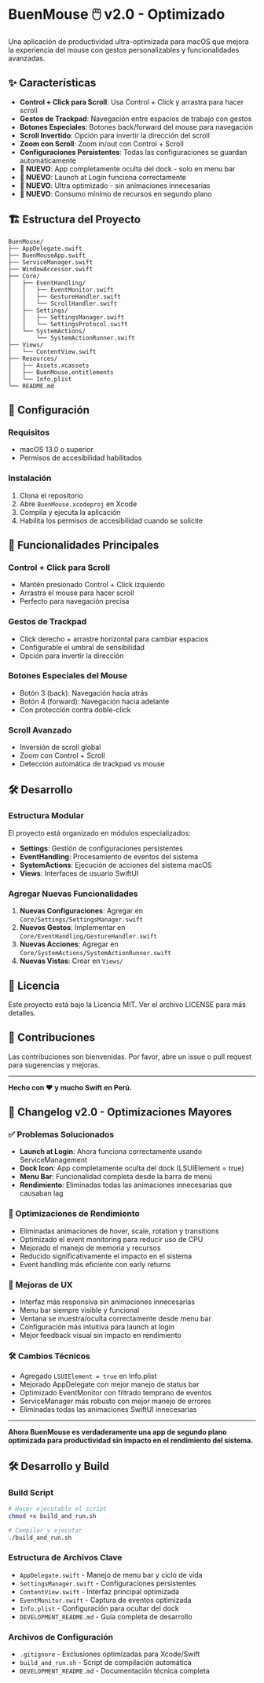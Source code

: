 # BuenMouse 🖱️ v2.0 - Optimizado

Una aplicación de productividad ultra-optimizada para macOS que mejora la experiencia del mouse con gestos personalizables y funcionalidades avanzadas.

## ✨ Características

- **Control + Click para Scroll**: Usa Control + Click y arrastra para hacer scroll
- **Gestos de Trackpad**: Navegación entre espacios de trabajo con gestos
- **Botones Especiales**: Botones back/forward del mouse para navegación
- **Scroll Invertido**: Opción para invertir la dirección del scroll
- **Zoom con Scroll**: Zoom in/out con Control + Scroll
- **Configuraciones Persistentes**: Todas las configuraciones se guardan automáticamente
- **🚀 NUEVO**: App completamente oculta del dock - solo en menu bar
- **🚀 NUEVO**: Launch at Login funciona correctamente
- **🚀 NUEVO**: Ultra optimizado - sin animaciones innecesarias
- **🚀 NUEVO**: Consumo mínimo de recursos en segundo plano

## 🏗️ Estructura del Proyecto

```
BuenMouse/
├── AppDelegate.swift
├── BuenMouseApp.swift
├── ServiceManager.swift
├── WindowAccessor.swift
├── Core/
│   ├── EventHandling/
│   │   ├── EventMonitor.swift
│   │   ├── GestureHandler.swift
│   │   └── ScrollHandler.swift
│   ├── Settings/
│   │   ├── SettingsManager.swift
│   │   └── SettingsProtocol.swift
│   └── SystemActions/
│       └── SystemActionRunner.swift
├── Views/
│   └── ContentView.swift
├── Resources/
│   ├── Assets.xcassets
│   ├── BuenMouse.entitlements
│   └── Info.plist
└── README.md
```

## 🔧 Configuración

### Requisitos

- macOS 13.0 o superior
- Permisos de accesibilidad habilitados

### Instalación

1. Clona el repositorio
2. Abre `BuenMouse.xcodeproj` en Xcode
3. Compila y ejecuta la aplicación
4. Habilita los permisos de accesibilidad cuando se solicite

## 🎯 Funcionalidades Principales

### Control + Click para Scroll

- Mantén presionado Control + Click izquierdo
- Arrastra el mouse para hacer scroll
- Perfecto para navegación precisa

### Gestos de Trackpad

- Click derecho + arrastre horizontal para cambiar espacios
- Configurable el umbral de sensibilidad
- Opción para invertir la dirección

### Botones Especiales del Mouse

- Botón 3 (back): Navegación hacia atrás
- Botón 4 (forward): Navegación hacia adelante
- Con protección contra doble-click

### Scroll Avanzado

- Inversión de scroll global
- Zoom con Control + Scroll
- Detección automática de trackpad vs mouse

## 🛠️ Desarrollo

### Estructura Modular

El proyecto está organizado en módulos especializados:

- **Settings**: Gestión de configuraciones persistentes
- **EventHandling**: Procesamiento de eventos del sistema
- **SystemActions**: Ejecución de acciones del sistema macOS
- **Views**: Interfaces de usuario SwiftUI

### Agregar Nuevas Funcionalidades

1. **Nuevas Configuraciones**: Agregar en `Core/Settings/SettingsManager.swift`
2. **Nuevos Gestos**: Implementar en `Core/EventHandling/GestureHandler.swift`
3. **Nuevas Acciones**: Agregar en `Core/SystemActions/SystemActionRunner.swift`
4. **Nuevas Vistas**: Crear en `Views/`

## 📝 Licencia

Este proyecto está bajo la Licencia MIT. Ver el archivo LICENSE para más detalles.

## 🤝 Contribuciones

Las contribuciones son bienvenidas. Por favor, abre un issue o pull request para sugerencias y mejoras.

---

**Hecho con ❤️ y mucho Swift en Perú.**

## 🔄 Changelog v2.0 - Optimizaciones Mayores

### ✅ Problemas Solucionados

- **Launch at Login**: Ahora funciona correctamente usando ServiceManagement
- **Dock Icon**: App completamente oculta del dock (LSUIElement = true)
- **Menu Bar**: Funcionalidad completa desde la barra de menú
- **Rendimiento**: Eliminadas todas las animaciones innecesarias que causaban lag

### 🚀 Optimizaciones de Rendimiento

- Eliminadas animaciones de hover, scale, rotation y transitions
- Optimizado el event monitoring para reducir uso de CPU
- Mejorado el manejo de memoria y recursos
- Reducido significativamente el impacto en el sistema
- Event handling más eficiente con early returns

### 🎯 Mejoras de UX

- Interfaz más responsiva sin animaciones innecesarias
- Menu bar siempre visible y funcional
- Ventana se muestra/oculta correctamente desde menu bar
- Configuración más intuitiva para launch at login
- Mejor feedback visual sin impacto en rendimiento

### 🛠️ Cambios Técnicos

- Agregado `LSUIElement = true` en Info.plist
- Mejorado AppDelegate con mejor manejo de status bar
- Optimizado EventMonitor con filtrado temprano de eventos
- ServiceManager más robusto con mejor manejo de errores
- Eliminadas todas las animaciones SwiftUI innecesarias

---

**Ahora BuenMouse es verdaderamente una app de segundo plano optimizada para productividad sin impacto en el rendimiento del sistema.**

## 🛠️ Desarrollo y Build

### Build Script

```bash
# Hacer ejecutable el script
chmod +x build_and_run.sh

# Compilar y ejecutar
./build_and_run.sh
```

### Estructura de Archivos Clave

- `AppDelegate.swift` - Manejo de menu bar y ciclo de vida
- `SettingsManager.swift` - Configuraciones persistentes
- `ContentView.swift` - Interfaz principal optimizada
- `EventMonitor.swift` - Captura de eventos optimizada
- `Info.plist` - Configuración para ocultar del dock
- `DEVELOPMENT_README.md` - Guía completa de desarrollo

### Archivos de Configuración

- `.gitignore` - Exclusiones optimizadas para Xcode/Swift
- `build_and_run.sh` - Script de compilación automática
- `DEVELOPMENT_README.md` - Documentación técnica completa
